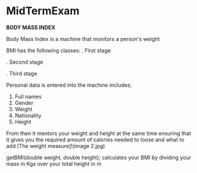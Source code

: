 # MidTermExam
**BODY MASS INDEX**

Body Mass Index is a machine that monitors a person's weight

BMI has the following classes:
. First stage

. Second stage

. Third stage

Personal data is entered into the machine includes;
1. Full names
2. Gender
3. Weight 
4. Nationality
5. Height

From then it mentors your weight and height at the same time ensuring that it gives you the required amount of calories needed to loose and what to add
[The weight measure]!(image 2.jpg)

getBMI(double weight, double height); calculates your BMI by dividing your mass in Kgs over your total height in m
